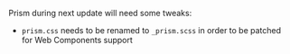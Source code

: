 Prism during next update will need some tweaks:
* `prism.css` needs to be renamed to `_prism.scss` in order to be patched for Web Components support 
